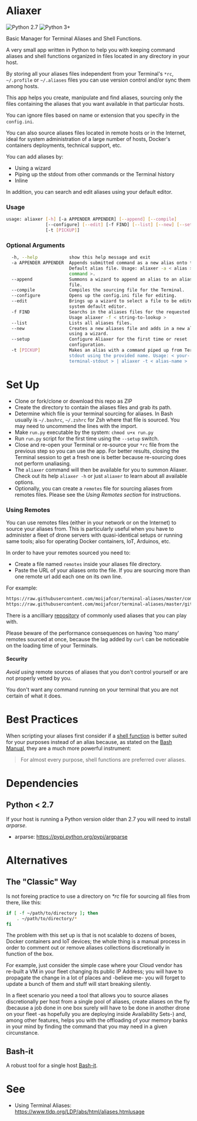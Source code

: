 # Aliaxer

![Python 2.7](https://img.shields.io/badge/Python%202.7--brightgreen.svg)
![Python 3+](https://img.shields.io/badge/Python%203%2B--brightgreen.svg)

Basic Manager for Terminal Aliases and Shell Functions.
    
A very small app written in Python to help you with keeping command aliases and shell functions organized in files located in any directory in your host. 

By storing all your aliases files independent from your Terminal's ```*rc```, ```~/.profile``` or ```~/.aliases``` files you can use version control and/or sync them among hosts.

This app helps you create, manipulate and find aliases, sourcing only the files containing the aliases that you want available in that particular hosts. 

You can ignore files based on name or extension that you specify in the ```config.ini```.

You can also source aliases files located in remote hosts or in the Internet, ideal for system administration of a large number of hosts, Docker's containers deployments, technical support, etc.

You can add aliases by:

- Using a wizard
- Piping up the stdout from other commands or the Terminal history
- Inline

In addition, you can search and edit aliases using your default editor.

### Usage
```bash
usage: aliaxer [-h] [-a APPENDER APPENDER] [--append] [--compile]
               [--configure] [--edit] [-f FIND] [--list] [--new] [--setup]
               [-t [PICKUP]]
```

### Optional Arguments
```bash
  -h, --help            show this help message and exit
  -a APPENDER APPENDER  Appends submitted command as a new alias onto the
                        Default alias file. Usage: aliaxer -a < alias > <
                        command >.
  --append              Summons a wizard to append an alias to an aliases
                        file.
  --compile             Compiles the sourcing file for the Terminal.
  --configure           Opens up the config.ini file for editing.
  --edit                Brings up a wizard to select a file to be edited with
                        system default editor.
  -f FIND               Searchs in the aliases files for the requested term.
                        Usage aliaxer -f < string-to-lookup >
  --list                Lists all aliases files.
  --new                 Creates a new aliases file and adds in a new alias
                        using a wizard.
  --setup               Configure Aliaxer for the first time or reset
                        configuration.
  -t [PICKUP]           Makes an alias with a command piped up from Terminal's
                        stdout using the provided name. Usage: < your-
                        terminal-stdout > | aliaxer -t < alias-name >

```

# Set Up

- Clone or fork/clone or download this repo as ZIP
- Create the directory to contain the aliases files and grab its path.
- Determine which file is your terminal sourcing for aliases. In Bash usually is ```~/.bashrc```, ```~/.zshrc``` for Zsh where that file is sourced. You may need to uncommend the lines with the import.
- Make ```run.py``` executable by the system: ```chmod u+x run.py```
- Run ```run.py``` script for the first time using the ```--setup``` switch.
- Close and re-open your Terminal or re-source your ```*rc``` file from the previous step so you can use the app. For better results, closing the Terminal session to get a fresh one is better because re-sourcing does not perform unaliasing.
- The ```aliaxer``` command will then be available for you to summon Aliaxer. Check out its help ```aliaxer -h``` or just ```aliaxer``` to learn about all available options.
- Optionally, you can create a ```remotes``` file for sourcing aliases from remotes files. Please see the *Using Remotes section* for instructions.

### Using Remotes

You can use remotes files (either in your network or on the Internet) to source your aliases from. This is particularly useful when you have to administer a fleet of drone servers with quasi-identical setups or running same tools; also for operating Docker containers, IoT, Arduinos, etc.
 
In order to have your remotes sourced you need to:

- Create a file named ```remotes``` inside your aliases file directory.
- Paste the URL of your aliases onto the file. If you are sourcing more than one remote url add each one on its own line.

For example:

```txt
https://raw.githubusercontent.com/moijafcor/terminal-aliases/master/common
https://raw.githubusercontent.com/moijafcor/terminal-aliases/master/git-flow
```

There is a ancilliary [repository](https://github.com/moijafcor/terminal-aliases) of commonly used aliases that you can play with.

Please beware of the performance consequences on having 'too many' remotes sourced at once, because the lag added by ```curl``` can be noticeable on the loading time of your Terminals.

#### Security

*Avoid using* remote sources of aliases that you don't control yourself or are not properly vetted by you. 

You don't want any command running on your terminal that you are not certain of what it does.

# Best Practices

When scripting your aliases first consider if a [shell function](https://www.gnu.org/software/bash/manual/bash.html#Shell-Functions) is better suited for your purposes instead of an alias because, as stated on the [Bash Manual](https://www.gnu.org/software/bash/manual/bash.html#Aliases), they are a much more powerful instrument:

> For almost every purpose, shell functions are preferred over aliases.

# Dependencies
## Python < 2.7
If your host is running a Python version older than 2.7 you will need to
install *arparse*.

- arparse: https://pypi.python.org/pypi/argparse

# Alternatives

## The "Classic" Way

Is not foreing practice to use a directory on _*rc_ file for sourcing all files from there, like this:

```bash
if [ -f ~/path/to/directory ]; then
    . ~/path/to/directory/*
fi
```
The problem with this set up is that is not scalable to dozens of boxes, Docker containers and IoT devices; the whole thing is a manual process in order to comment out or remove aliases collections discretionally in function of the box. 

For example, just consider the simple case where your Cloud vendor has re-built a VM in your fleet changing its public IP Address; you will have to propagate the change in a lot of places and -believe me- you will forget to update a bunch of them and stuff will start breaking silently.

In a fleet scenario you need a tool that allows you to source aliases discretionally per host from a single pool of aliases, create aliases on the fly (because a job done in one box surely will have to be done in another drone on your fleet -as hopefully you are deploying inside Availability Sets-) and, among other features, helps you with the offloading of your memory banks in your mind by finding the command that you may need in a given circunstance.

## Bash-it
A robust tool for a single host [Bash-it](https://github.com/Bash-it/bash-it).

# See

- Using Terminal Aliases: https://www.tldp.org/LDP/abs/html/aliases.htmlusage